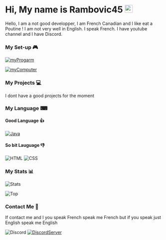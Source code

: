 # Hi, My name is Rambovic45 <img src="https://media.giphy.com/media/hvRJCLFzcasrR4ia7z/giphy.gif" width="25px">
Hello, I am a not good developper, I am French Canadian and I like eat a Poutine ! I am not very well in English. I speak French. I have youtube channel and I have Discord.

### My Set-up 🎮

[![myProgarm](https://img.shields.io/static/v1?label=Program&color=blue&style=for-the-badge&logo=windows&link=https://github.com/Rambovic45/Rambovic45/blob/main/docs/myProgram.md&message=GitHub)](https://github.com/Rambovic45/Rambovic45/blob/main/docs/myProgram.md)

[![myComputer](https://img.shields.io/static/v1?label=Computer&color=red&style=for-the-badge&logo=amd&link=https://github.com/Rambovic45/Rambovic45/blob/main/docs/myComputer.md&message=GitHub)](https://github.com/Rambovic45/Rambovic45/blob/main/docs/myComputer.md)

### My Projects 💻

I dont have a good projects for the moment

### My Language ⌨

#### Good Language 👍
[![Java](https://img.shields.io/static/v1?label=&color=white&style=for-the-badge&logo=java&message=Java&labelColor=grey)](https://www.java.com/)

#### So bit Lauguage 👎
![HTML](https://img.shields.io/static/v1?label=&color=red&style=for-the-badge&logo=html5&message=HTML&labelColor=grey)
![CSS](https://img.shields.io/static/v1?label=&color=9cf&style=for-the-badge&logo=css3&message=CSS&labelColor=grey)

### My Stats 📊
![Stats](https://github-readme-stats.vercel.app/api?username=Rambovic45&show_icons=true&theme=vue-dark)

![Top](https://github-readme-stats.vercel.app/api/top-langs/?username=Rambovic45&layout=compact)

### Contact Me 💬
If contact me and I you speak French speak me French but if you speak just English speak me English

![Discord](https://img.shields.io/static/v1?label=&color=blue&style=for-the-badge&logo=discord&message=Rambovic45&labelColor=lightblue)
[![DiscordServer](https://img.shields.io/static/v1?label=&color=9cf&style=for-the-badge&logo=discord&message=DiscordServer&labelColor=blue)](https://discord.gg/ZdpGHYf)
<!--
**Rambovic45/Rambovic45** is a ✨ _special_ ✨ repository because its `README.md` (this file) appears on your GitHub profile.

Here are some ideas to get you started:

- 🔭 I’m currently working on ...
- 🌱 I’m currently learning ...
- 👯 I’m looking to collaborate on ...
- 🤔 I’m looking for help with ...
- 💬 Ask me about ...
- 📫 How to reach me: ...
- 😄 Pronouns: ...
- ⚡ Fun fact: ...
-->
